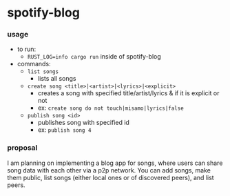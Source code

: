 # spotify-blog

### usage

- to run:
  - `RUST_LOG=info cargo run` inside of spotify-blog
- commands:
  - `list songs`
    - lists all songs
  - `create song <title>|<artist>|<lyrics>|<explicit>`
    - creates a song with specified title/artist/lyrics & if it is explicit or not
    - ex: `create song do not touch|misamo|lyrics|false`
  - `publish song <id>`
    - publishes song with specified id
    - ex: `publish song 4`
   

### proposal
I am planning on implementing a blog app for songs, where users can share song data with each other via a p2p network. You can add songs, make them public, list songs (either local ones or of discovered peers), and list peers. 

